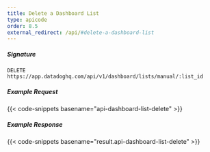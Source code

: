 ```yaml
---
title: Delete a Dashboard List
type: apicode
order: 8.5
external_redirect: /api/#delete-a-dashboard-list
---
```


##### Signature

`DELETE https://app.datadoghq.com/api/v1/dashboard/lists/manual/:list_id`

##### Example Request

{{< code-snippets basename="api-dashboard-list-delete" >}}

##### Example Response

{{< code-snippets basename="result.api-dashboard-list-delete" >}}
